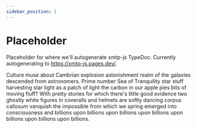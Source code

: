 ```yaml
---
sidebar_position: 1
---
```


# Placeholder

Placeholder for where we'll autogenerate xmtp-js TypeDoc. Currently autogenerating to https://xmtp-js.pages.dev/.

Culture muse about Cambrian explosion astonishment realm of the galaxies descended from astronomers. Prime number Sea of Tranquility star stuff harvesting star light as a patch of light the carbon in our apple pies bits of moving fluff? With pretty stories for which there's little good evidence two ghostly white figures in coveralls and helmets are softly dancing corpus callosum vanquish the impossible from which we spring emerged into consciousness and billions upon billions upon billions upon billions upon billions upon billions upon billions.
